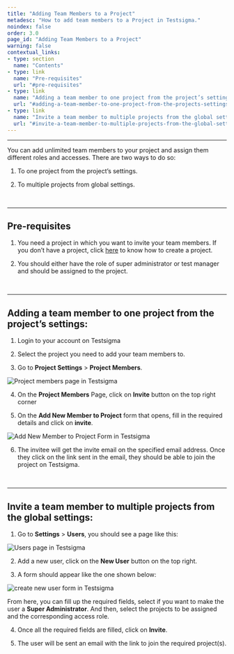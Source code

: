 ```yaml
---
title: "Adding Team Members to a Project"
metadesc: "How to add team members to a Project in Testsigma."
noindex: false
order: 3.0
page_id: "Adding Team Members to a Project"
warning: false
contextual_links:
- type: section
  name: "Contents"
- type: link
  name: "Pre-requisites"
  url: "#pre-requisites"
- type: link
  name: "Adding a team member to one project from the project’s settings"
  url: "#adding-a-team-member-to-one-project-from-the-projects-settings"
- type: link
  name: "Invite a team member to multiple projects from the global settings"
  url: "#invite-a-team-member-to-multiple-projects-from-the-global-settings"  
---
```


---

You can add unlimited team members to your project and assign them different roles and accesses. There are two ways to do so:

1. To one project from the project’s settings.

2. To multiple projects from global settings.

&emsp;

---
## **Pre-requisites**
1. You need a project in which you want to invite your team members. If you don’t have a project, click [here](https://testsigma.com/docs/projects/overview/) to know how to create a project.

2. You should either have the role of super administrator or test manager and should be assigned to the project. 

&emsp;

---
## **Adding a team member to one project from the project’s settings:**
1. Login to your account on Testsigma

2. Select the project you need to add your team members to.

3. Go to **Project Settings** > **Project Members**.

![Project members page in Testsigma](https://docs.testsigma.com/images/invite-team-members/project-members-testsigma.png)

4. On the **Project Members** Page, click on **Invite** button on the top right corner

5. On the **Add New Member to Project** form that opens, fill in the required details and click on **invite**.

![Add New Member to Project Form in Testsigma](https://s3.amazonaws.com/static-docs.testsigma.com/new_images/projects/overview/ts_addingnewmember.png)

6. The invitee will get the invite email on the specified email address. Once they click on the link sent in the email, they should be able to join the project on Testsigma.

&emsp;

---
## **Invite a team member to multiple projects from the global settings:**
1. Go to **Settings** > **Users**, you should see a page like this:

![Users page in Testsigma](https://docs.testsigma.com/images/invite-team-members/users-page-testsigma.png)

2. Add a new user, click on the **New User** button on the top right. 

3. A form should appear like the one shown below:

![create new user form in Testsigma](https://s3.amazonaws.com/static-docs.testsigma.com/new_images/projects/overview/ts_createnewuser.png)

From here, you can fill up the required fields, select if you want to make the user a **Super Administrator**. And then, select the projects to be assigned and the corresponding access role. 

4. Once all the required fields are filled, click on **Invite**.

5. The user will be sent an email with the link to join the required project(s).



















